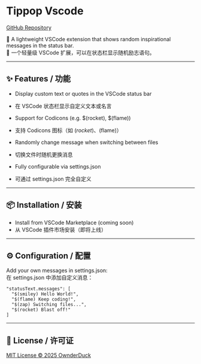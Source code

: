 # Tippop Vscode

[GitHub Repository](https://github.com/OwnderDuck/tippop-vscode)

🌟 A lightweight VSCode extension that shows random inspirational messages in the status bar.  
🌟 一个轻量级 VSCode 扩展，可以在状态栏显示随机励志语句。

---

## ✨ Features / 功能

- Display custom text or quotes in the VSCode status bar  
- 在 VSCode 状态栏显示自定义文本或名言  

- Support for Codicons (e.g. $(rocket), $(flame))  
- 支持 Codicons 图标（如 $(rocket)、$(flame)）  

- Randomly change message when switching between files  
- 切换文件时随机更换消息  

- Fully configurable via settings.json  
- 可通过 settings.json 完全自定义  

---

## 📦 Installation / 安装

- Install from VSCode Marketplace (coming soon)  
- 从 VSCode 插件市场安装（即将上线）  

---

## ⚙️ Configuration / 配置

Add your own messages in settings.json:  
在 settings.json 中添加自定义消息：
```
"statusText.messages": [
  "$(smiley) Hello World!",
  "$(flame) Keep coding!",
  "$(zap) Switching files...",
  "$(rocket) Blast off!"
]
```
---

## 📜 License / 许可证

[MIT License © 2025 OwnderDuck](https://github.com/OwnderDuck/tippop-vscode/blob/main/LICENSE)